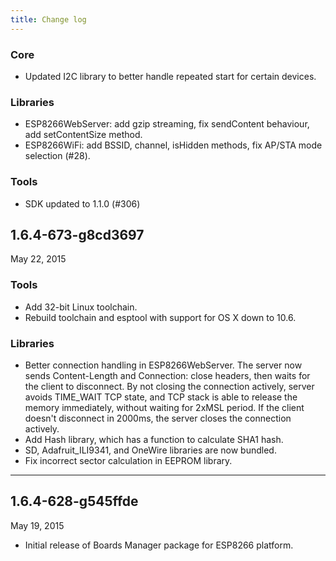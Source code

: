 ```yaml
---
title: Change log
---
```




### Core

- Updated I2C library to better handle repeated start for certain devices.

### Libraries

- ESP8266WebServer: add gzip streaming, fix sendContent behaviour,
  add setContentSize method.
- ESP8266WiFi: add BSSID, channel, isHidden methods, fix AP/STA mode
  selection (#28).

### Tools

- SDK updated to 1.1.0 (#306)


## 1.6.4-673-g8cd3697
May 22, 2015

### Tools

- Add 32-bit Linux toolchain.
- Rebuild toolchain and esptool with support for OS X down to 10.6.

### Libraries

- Better connection handling in ESP8266WebServer.
  The server now sends Content-Length and Connection: close headers,
  then waits for the client to disconnect. By not closing the connection
  actively, server avoids TIME_WAIT TCP state, and TCP stack is able to
  release the memory immediately, without waiting for 2xMSL period.
  If the client doesn't disconnect in 2000ms, the server closes the connection
  actively.
- Add Hash library, which has a function to calculate SHA1 hash.
- SD, Adafruit_ILI9341, and OneWire libraries are now bundled.
- Fix incorrect sector calculation in EEPROM library.

---

## 1.6.4-628-g545ffde
May 19, 2015

- Initial release of Boards Manager package for ESP8266 platform.
